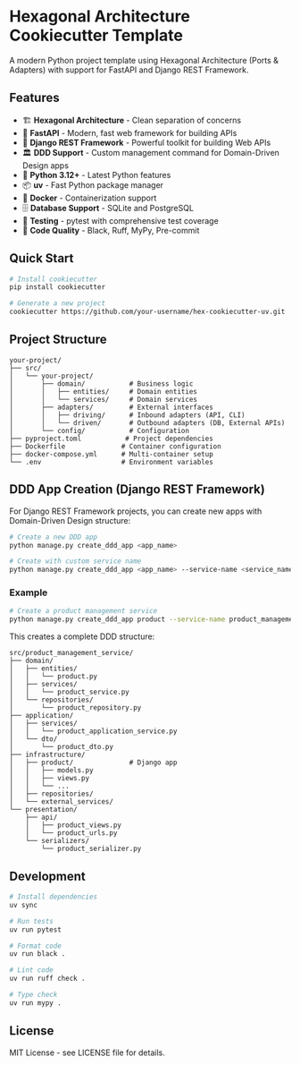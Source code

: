 # Hexagonal Architecture Cookiecutter Template

A modern Python project template using Hexagonal Architecture (Ports & Adapters) with support for FastAPI and Django REST Framework.

## Features

- 🏗️ **Hexagonal Architecture** - Clean separation of concerns
- 🚀 **FastAPI** - Modern, fast web framework for building APIs
- 🎯 **Django REST Framework** - Powerful toolkit for building Web APIs
- 🏛️ **DDD Support** - Custom management command for Domain-Driven Design apps
- 🐍 **Python 3.12+** - Latest Python features
- 📦 **uv** - Fast Python package manager
- 🐳 **Docker** - Containerization support
- 🗄️ **Database Support** - SQLite and PostgreSQL
- 🧪 **Testing** - pytest with comprehensive test coverage
- 🔧 **Code Quality** - Black, Ruff, MyPy, Pre-commit

## Quick Start

```bash
# Install cookiecutter
pip install cookiecutter

# Generate a new project
cookiecutter https://github.com/your-username/hex-cookiecutter-uv.git
```

## Project Structure

```
your-project/
├── src/
│   └── your-project/
│       ├── domain/           # Business logic
│       │   ├── entities/     # Domain entities
│       │   └── services/     # Domain services
│       ├── adapters/         # External interfaces
│       │   ├── driving/      # Inbound adapters (API, CLI)
│       │   └── driven/       # Outbound adapters (DB, External APIs)
│       └── config/           # Configuration
├── pyproject.toml           # Project dependencies
├── Dockerfile              # Container configuration
├── docker-compose.yml      # Multi-container setup
└── .env                    # Environment variables
```

## DDD App Creation (Django REST Framework)

For Django REST Framework projects, you can create new apps with Domain-Driven Design structure:

```bash
# Create a new DDD app
python manage.py create_ddd_app <app_name>

# Create with custom service name
python manage.py create_ddd_app <app_name> --service-name <service_name>
```

### Example

```bash
# Create a product management service
python manage.py create_ddd_app product --service-name product_management
```

This creates a complete DDD structure:

```
src/product_management_service/
├── domain/
│   ├── entities/
│   │   └── product.py
│   ├── services/
│   │   └── product_service.py
│   └── repositories/
│       └── product_repository.py
├── application/
│   ├── services/
│   │   └── product_application_service.py
│   └── dto/
│       └── product_dto.py
├── infrastructure/
│   ├── product/              # Django app
│   │   ├── models.py
│   │   ├── views.py
│   │   └── ...
│   ├── repositories/
│   └── external_services/
└── presentation/
    ├── api/
    │   ├── product_views.py
    │   └── product_urls.py
    └── serializers/
        └── product_serializer.py
```

## Development

```bash
# Install dependencies
uv sync

# Run tests
uv run pytest

# Format code
uv run black .

# Lint code
uv run ruff check .

# Type check
uv run mypy .
```

## License

MIT License - see LICENSE file for details.
